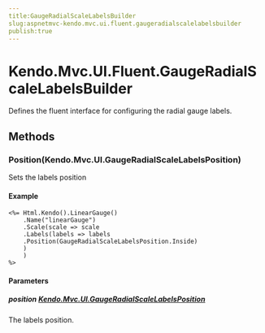 ```yaml
---
title:GaugeRadialScaleLabelsBuilder
slug:aspnetmvc-kendo.mvc.ui.fluent.gaugeradialscalelabelsbuilder
publish:true
---
```


# Kendo.Mvc.UI.Fluent.GaugeRadialScaleLabelsBuilder
Defines the fluent interface for configuring the radial gauge labels.



## Methods

### Position(Kendo.Mvc.UI.GaugeRadialScaleLabelsPosition)
Sets the labels position

#### Example

    <%= Html.Kendo().LinearGauge()
        .Name("linearGauge")
        .Scale(scale => scale
        .Labels(labels => labels
        .Position(GaugeRadialScaleLabelsPosition.Inside)
        )
        )
    %>
        


#### Parameters

##### position [Kendo.Mvc.UI.GaugeRadialScaleLabelsPosition](/api/wrappers/aspnet-mvc/Kendo.Mvc.UI/GaugeRadialScaleLabelsPosition)
The labels position.





